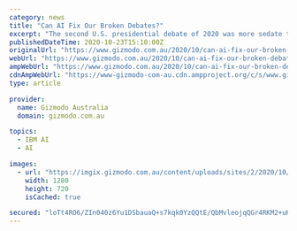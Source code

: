 ```yaml
---
category: news
title: "Can AI Fix Our Broken Debates?"
excerpt: "The second U.S. presidential debate of 2020 was more sedate than the first, with its whining, braying, and general frothing at the mouth. We all remember how the human moderator at the first rumble struggled to cut through to the actual issues that people care about,"
publishedDateTime: 2020-10-23T15:10:00Z
originalUrl: "https://www.gizmodo.com.au/2020/10/can-ai-fix-our-broken-debates/"
webUrl: "https://www.gizmodo.com.au/2020/10/can-ai-fix-our-broken-debates/"
ampWebUrl: "https://www.gizmodo.com.au/2020/10/can-ai-fix-our-broken-debates/amp/"
cdnAmpWebUrl: "https://www-gizmodo-com-au.cdn.ampproject.org/c/s/www.gizmodo.com.au/2020/10/can-ai-fix-our-broken-debates/amp/"
type: article

provider:
  name: Gizmodo Australia
  domain: gizmodo.com.au

topics:
  - IBM AI
  - AI

images:
  - url: "https://imgix.gizmodo.com.au/content/uploads/sites/2/2020/10/24/ai-debates.jpg?ar=16%3A9&fit=crop&q=65&w=1280"
    width: 1280
    height: 720
    isCached: true

secured: "loTt4RO6/ZIn040z6Yu1DSbauaQ+s7kqk0YzQQtE/QbMvleojqQGr4RKM2+uKA70NmFCV35GOGdgD7cBtV107jzR2qVRPHofXkMQrhFPG8mouUY5rEY6/Tb7dGtMO/GgGGbfOTt66agOLF1rrSfw+XJqRStxYAyptmMCnM+lz48iEuZWHmzhHD0Vql7zgFp50opB/qKGn4tLP/lr5ZlPUB7y/dxgNRCqDJKKyqcPYbmip4Gc73zcUMIVHBejO0cvX849MKv373XbTxOp3EGMQAarQlU1rmLN0Yr6x9p6wgtQbdcsHBfVkONZmgaMPIWT47EVKAgmTwNRXzAy7YDZZ28KSoyKE0SMV4bDnAy9h5Q=;p533GSb/HqtnWjlOdqVDwg=="
---
```


